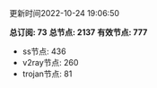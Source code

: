 更新时间2022-10-24 19:06:50

**总订阅: 73**
**总节点: 2137**
**有效节点: 777**
- ss节点: 436
- v2ray节点: 260
- trojan节点: 81
